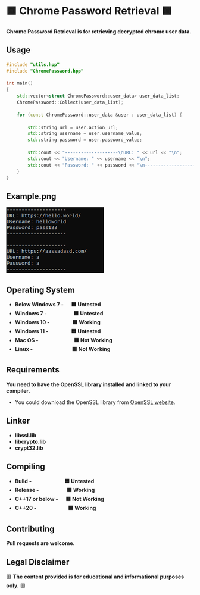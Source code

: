 # 🟩 Chrome Password Retrieval 🟩

**Chrome Password Retrieval is for retrieving decrypted chrome user data.**

## Usage

```c++
#include "utils.hpp"
#include "ChromePassword.hpp"

int main()
{
    std::vector<struct ChromePassword::user_data> user_data_list;
    ChromePassword::Collect(user_data_list);

    for (const ChromePassword::user_data &user : user_data_list) {

        std::string url = user.action_url;
        std::string username = user.username_value;
        std::string password = user.password_value;

        std::cout << "--------------------\nURL: " << url << "\n";
        std::cout << "Username: " << username << "\n";
        std::cout << "Password: " << password << "\n--------------------\n\n";
    }
}
```

## Example.png

![alt text](https://github.com/yurtrimu/chrome-password/blob/main/Example.png?raw=true)

## Operating System
- **Below Windows 7 -⠀⠀🟦 Untested**
- **Windows 7 -⠀⠀⠀⠀⠀⠀⠀🟦 Untested**
- **Windows 10 -⠀⠀⠀⠀⠀⠀🟩 Working**
- **Windows 11 -⠀⠀⠀⠀⠀⠀🟦 Untested**
- **Mac OS -⠀⠀⠀⠀⠀⠀⠀⠀⠀ 🟥 Not Working**
- **Linux -⠀⠀⠀⠀⠀⠀⠀⠀⠀⠀ 🟥 Not Working**

## Requirements

**You need to have the OpenSSL library installed and linked to your compiler.**

- You could download the OpenSSL library from [OpenSSL website](https://www.openssl.org/source/).

## Linker

- **libssl.lib**
- **libcrypto.lib**
- **crypt32.lib**

## Compiling

- **Build -⠀⠀ ⠀⠀⠀⠀⠀ ⠀🟦 Untested**
- **Release -⠀⠀⠀⠀⠀⠀ ⠀🟩 Working**
- **C++17 or below -⠀⠀🟥 Not Working**
- **C++20 -⠀⠀⠀⠀⠀⠀⠀⠀ 🟩 Working**

## Contributing

**Pull requests are welcome.**

## Legal Disclaimer
🟥 **The content provided is for educational and informational purposes only.** 🟥

